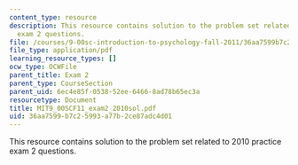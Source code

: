 ```yaml
---
content_type: resource
description: This resource contains solution to the problem set related to 2010 practice
  exam 2 questions.
file: /courses/9-00sc-introduction-to-psychology-fall-2011/36aa7599b7c25993a77b2ce87adc4d01_MIT9_00SCF11_exam2_2010sol.pdf
file_type: application/pdf
learning_resource_types: []
ocw_type: OCWFile
parent_title: Exam 2
parent_type: CourseSection
parent_uid: 6ec4e85f-0538-52ee-6466-8ad78b65ec3a
resourcetype: Document
title: MIT9_00SCF11_exam2_2010sol.pdf
uid: 36aa7599-b7c2-5993-a77b-2ce87adc4d01
---
```

This resource contains solution to the problem set related to 2010 practice exam 2 questions.

